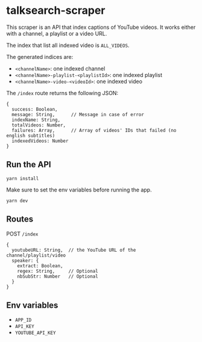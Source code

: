 # talksearch-scraper

This scraper is an API that index captions of YouTube videos. It works either with a channel, a playlist or a video URL.

The index that list all indexed video is `ALL_VIDEOS`.

The generated indices are:
* `<channelName>`: one indexed channel 
* `<channelName>-playlist-<playlistId>`: one indexed playlist
* `<channelName>-video-<videoId>`: one indexed video

The `/index` route returns the following JSON:
```
{
  success: Boolean,
  message: String,      // Message in case of error
  indexName: String,
  totalVideos: Number,
  failures: Array,      // Array of videos' IDs that failed (no english subtitles)
  indexedVideos: Number
}
```

## Run the API

`yarn install`

Make sure to set the env variables before running the app.

`yarn dev`

## Routes

POST `/index`
```
{
  youtubeURL: String,  // the YouTube URL of the channel/playlist/video
  speaker: {
    extract: Boolean,
    regex: String,     // Optional
    nbSubStr: Number   // Optional 
  }
}
```

## Env variables

* `APP_ID`
* `API_KEY`
* `YOUTUBE_API_KEY`
